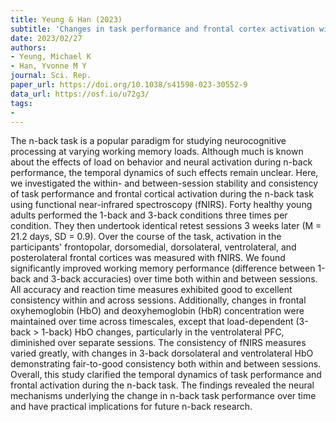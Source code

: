 ```yaml
---
title: Yeung & Han (2023)
subtitle: 'Changes in task performance and frontal cortex activation within and over sessions during the n-back task'
date: 2023/02/27
authors:
- Yeung, Michael K
- Han, Yvonne M Y
journal: Sci. Rep.
paper_url: https://doi.org/10.1038/s41598-023-30552-9
data_url: https://osf.io/u72g3/
tags:
- 
---
```


The n-back task is a popular paradigm for studying neurocognitive processing at varying working memory loads. Although much is known about the effects of load on behavior and neural activation during n-back performance, the temporal dynamics of such effects remain unclear. Here, we investigated the within- and between-session stability and consistency of task performance and frontal cortical activation during the n-back task using functional near-infrared spectroscopy (fNIRS). Forty healthy young adults performed the 1-back and 3-back conditions three times per condition. They then undertook identical retest sessions 3 weeks later (M = 21.2 days, SD = 0.9). Over the course of the task, activation in the participants' frontopolar, dorsomedial, dorsolateral, ventrolateral, and posterolateral frontal cortices was measured with fNIRS. We found significantly improved working memory performance (difference between 1-back and 3-back accuracies) over time both within and between sessions. All accuracy and reaction time measures exhibited good to excellent consistency within and across sessions. Additionally, changes in frontal oxyhemoglobin (HbO) and deoxyhemoglobin (HbR) concentration were maintained over time across timescales, except that load-dependent (3-back > 1-back) HbO changes, particularly in the ventrolateral PFC, diminished over separate sessions. The consistency of fNIRS measures varied greatly, with changes in 3-back dorsolateral and ventrolateral HbO demonstrating fair-to-good consistency both within and between sessions. Overall, this study clarified the temporal dynamics of task performance and frontal activation during the n-back task. The findings revealed the neural mechanisms underlying the change in n-back task performance over time and have practical implications for future n-back research.
